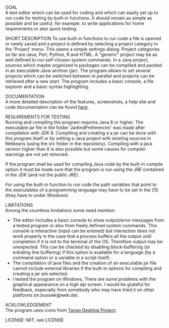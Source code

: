 GOAL<br>
A text editor which can be used for coding and which can easily set up to run code for
testing by built-in functions. It should remain as simple as possible and be useful, for
example, to write applications for home requirements or also quick testing.
<p>
SHORT DESCRIPTION
To use built-in functions to run code a file is opened or newly saved and a project is
defined by selecting a project category in the 'Project' menu. This opens a simple
settings dialog. Project categories so far are Java, Perl, Python, R and HTML. A "generic"
project may be as well defined to run self-chosen system commands. In a Java project,
sources which maybe organized in packages can be compliled and packed in an executable
Java-archive (jar). The program allows to set several projects which can be switched between
in parallel and projects can be retrieved after a new start. The program includes a basic
console, a file explorer and a basic syntax highlighting.
<p>
DOCUMENTATION<br>
A more detailed description of the features, screenshots, a help site and code documentation
can be found <a href="https://eadgyth.github.io/Programming-Editor/">here</a>.
<p>
REQUIREMENTS FOR TESTING<br>
Running and compiling the program requires Java 8 or higher. The executable jar file in the
folder 'JarAndPreferences' was made after compilation with JDK 8. Compliling and creating a
a jar can be done with this program itself or by setting a Java project with existing sources
in Netbeans (using the src folder in the repository). Compiling with a java version higher than
8 is also possible but some causes for compiler warnings are not yet removed.
<p>
If the program shall be used for compiling Java code by the built-in compile option it must be
made sure that the program is run using the JRE contained in the JDK (and not the public JRE).
<p>
For using the built-in function to run code the path variables that point to the executables
of a programming language may have to be set in the OS (they have to under Windows).
<p>
LIMITATIONS<br>
Among the countless limitations some need mention:
<ul>
<li>The editor includes a basic console to show output/error messages from a tested program
    or also from freely defined system commands. This console is interactive (input can be
    entered) but interaction does not work properly in the case that a process buffers all
    the output until completion if it is not to the terminal of the OS. Therefore output
    may be unexpected. This can be checked by disabling block-buffering (or enbaling line
    buffering) if this option is available for a language (by a command option or a variable
    in a script itself).</li>
<li>The compilation of java files and the creation of an executable jar file cannot include
    external libraries if the built-in options for compiling and creating a jar are selected.</li>
<li>I tested the program on Windows. There are some problems with the graphical appearance
    on a high dpi screen. I would be grateful for feedback, especially from somebody who may
    have tried it on other platforms (m.bussiek@web.de).</li>
</ul>
<p>
ACKLOWLEDGEMENT<br>
The program uses icons from
<a href="https://github.com/Distrotech/tango-icon-theme">Tango Desktop Project</a>.
<p>
LICENSE: MIT, see LICENSE<br>

